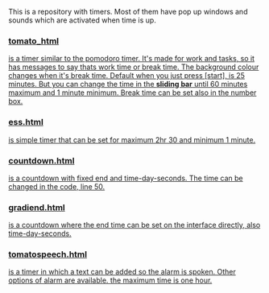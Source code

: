 This is a repository with timers. 
Most of them have pop up windows and sounds which are activated when time is up.

<h3><b><a href="https://lllaura3.github.io/tomate/pomodorotim/tomato_.html">tomato_html</b></h3> is a timer similar to the pomodoro timer. It's made for work and tasks, so it has messages to say thats work time or break time. The background colour changes when it's break time.
Default when you just press [start], is 25 minutes. 
But you can change the time in the <b>sliding bar</b> until 60 minutes maximum and 1 minute minimum. 
Break time can be set also in the number box.

 <h3><b><a href="https://lllaura3.github.io/tomate/pomodorotim/ess.html">ess.html</b></h3> is simple timer that can be set for maximum 2hr 30 and minimum 1 minute.
   
<h3><b><a href="https://lllaura3.github.io/tomate/pomodorotim/countdown.html">countdown.html</b></h3> is a countdown with fixed end and time-day-seconds. The time can be changed in the code, line 50.

<h3><b><a href="https://lllaura3.github.io/tomate/gradiend.html">gradiend.html</b></h3> is a countdown where the end time can be set on the interface directly, also time-day-seconds.

<h3><b><a href="https://lllaura3.github.io/tomate/tomatospeech.html">tomatospeech.html</b></h3> is a timer in which a text can be added so the alarm is spoken. Other options of alarm are available. the maximum time is one hour.
